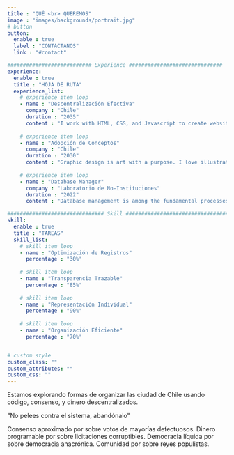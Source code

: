```yaml
---
title : "QUÉ <br> QUEREMOS"
image : "images/backgrounds/portrait.jpg"
# button
button:
  enable : true
  label : "CONTÁCTANOS"
  link : "#contact"

########################### Experience ##############################
experience:
  enable : true
  title : "HOJA DE RUTA"
  experience_list:
    # experience item loop
    - name : "Descentralización Efectiva"
      company : "Chile"
      duration : "2035"
      content : "I work with HTML, CSS, and Javascript to create websites and web applications like Personal, Business, Blog, E-comerches etc."
      
    # experience item loop
    - name : "Adopción de Conceptos"
      company : "Chile"
      duration : "2030"
      content : "Graphic design is art with a purpose. I love illustration, so logo desing is my favorite work. But i can do many things with graphics."
      
    # experience item loop
    - name : "Database Manager"
      company : "Laboratorio de No-Instituciones"
      duration : "2022"
      content : "Database management is among the fundamental processes in the software field of computing. I know MS Access very well."

############################### Skill #################################
skill:
  enable : true
  title : "TAREAS"
  skill_list:
    # skill item loop
    - name : "Optimización de Registros"
      percentage : "30%"
      
    # skill item loop
    - name : "Transparencia Trazable"
      percentage : "85%"
      
    # skill item loop
    - name : "Representación Individual"
      percentage : "90%"
      
    # skill item loop
    - name : "Organización Eficiente"
      percentage : "70%"


# custom style
custom_class: "" 
custom_attributes: "" 
custom_css: ""
---
```


Estamos explorando formas de organizar las ciudad de Chile usando código, consenso, y dinero descentralizados.

"No pelees contra el sistema, abandónalo"

Consenso aproximado por sobre votos de mayorías defectuosos.
Dinero programable por sobre licitaciones corruptibles.
Democracia líquida por sobre democracia anacrónica.
Comunidad por sobre reyes populistas.